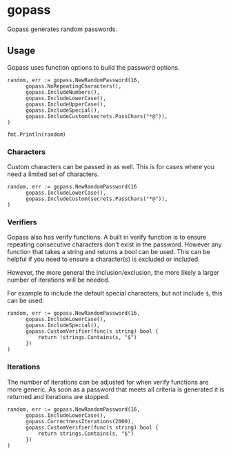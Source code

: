 # gopass

Gopass generates random passwords. 

## Usage

Gopass uses function options to build the password options.

```
random, err := gopass.NewRandomPassword(16,
      gopass.NoRepeatingCharacters(),
      gopass.IncludeNumbers(),
      gopass.IncludeLowerCase(),
      gopass.IncludeUpperCase(),
      gopass.IncludeSpecial(),
      gopass.IncludeCustom(secrets.PassChars("*@")),
)

fmt.Println(random)

```


### Characters

Custom characters can be passed in as well. This is for cases where you need a limited set of characters.

```
random, err := gopass.NewRandomPassword(16
      gopass.IncludeLowerCase(),
      gopass.IncludeCustom(secrets.PassChars("*@")),
)
```

### Verifiers

Gopass also has verify functions. A built in verify function is to ensure repeating consecutive characters
don't exist in the password. However any function that takes a string and returns a bool can be used. This
can be helpful if you need to ensure a character(s) is excluded or included.

However, the more general the inclusion/exclusion, the more likely a larger number of iterations 
will be needed.

For example to include the default special characters, but not include `$`, this can be used:

```
random, err := gopass.NewRandomPassword(16,
      gopass.IncludeLowerCase(),
      gopass.IncludeSpecial(),
      gopass.CustomVerifier(func(s string) bool {
          return !strings.Contains(s, "$")
      })
)

```

### Iterations

The number of iterations can be adjusted for when verify functions are more generic. As soon as a password
that meets all criteria is generated it is returned and iterations are stopped.

```
random, err := gopass.NewRandomPassword(16,
      gopass.IncludeLowerCase(),
      gopass.CorrectnessIterations(2000),
      gopass.CustomVerifier(func(s string) bool {
          return strings.Contains(s, "$")
      })
)
    
```
